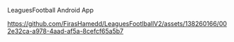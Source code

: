 LeaguesFootball Android App 


https://github.com/FirasHamedd/LeaguesFootlballV2/assets/138260166/002e32ca-a978-4aad-af5a-8cefcf65a5b7


